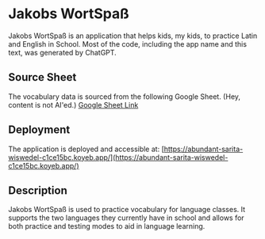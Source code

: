 # Jakobs WortSpaß

Jakobs WortSpaß is an application that helps kids, my kids, to practice Latin and English in School. Most of the code, including the app name and this text, was generated by ChatGPT. 

## Source Sheet

The vocabulary data is sourced from the following Google Sheet. (Hey, content is not AI'ed.)
[Google Sheet Link](https://docs.google.com/spreadsheets/d/1jTv5qPBcGCTcGFqnj9mnQvEwfjsf4YtQnA5GTJbU-Ig/edit?gid=0#gid=0)

## Deployment

The application is deployed and accessible at:
[https://abundant-sarita-wiswedel-c1ce15bc.koyeb.app/](https://abundant-sarita-wiswedel-c1ce15bc.koyeb.app/)

## Description

Jakobs WortSpaß is used to practice vocabulary for language classes. It supports the two languages they currently have in school and allows for both practice and testing modes to aid in language learning.
